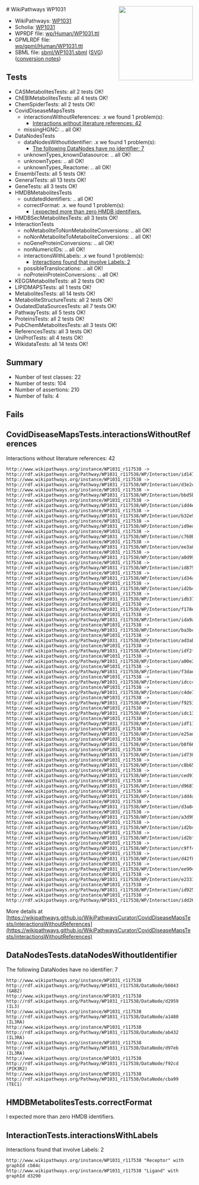 <img style="float: right; width: 200px" src="../logo.png" />
# WikiPathways WP1031

* WikiPathways: [WP1031](https://identifiers.org/wikipathways:WP1031)
* Scholia: [WP1031](https://scholia.toolforge.org/wikipathways/WP1031)
* WPRDF file: [wp/Human/WP1031.ttl](../wp/Human/WP1031.ttl)
* GPMLRDF file: [wp/gpml/Human/WP1031.ttl](../wp/gpml/Human/WP1031.ttl)
* SBML file: [sbml/WP1031.sbml](../sbml/WP1031.sbml) ([SVG](../sbml/WP1031.svg)) ([conversion notes](../sbml/WP1031.txt))

## Tests
* CASMetabolitesTests: all 2 tests OK!
* ChEBIMetabolitesTests: all 4 tests OK!
* ChemSpiderTests: all 2 tests OK!
* CovidDiseaseMapsTests
    * interactionsWithoutReferences: .x we found 1 problem(s):
        * [Interactions without literature references: 42](#9701cd40)
    * missingHGNC: .. all OK!
* DataNodesTests
    * dataNodesWithoutIdentifier: .x we found 1 problem(s):
        * [The following DataNodes have no identifier: 7](#d2d32fa6)
    * unknownTypes_knownDatasource: .. all OK!
    * unknownTypes: .. all OK!
    * unknownTypes_Reactome: .. all OK!
* EnsemblTests: all 5 tests OK!
* GeneralTests: all 13 tests OK!
* GeneTests: all 3 tests OK!
* HMDBMetabolitesTests
    * outdatedIdentifiers: .. all OK!
    * correctFormat: .x. we found 1 problem(s):
        * [I expected more than zero HMDB identifiers.](#ad154c1e)
* HMDBSecMetabolitesTests: all 3 tests OK!
* InteractionTests
    * noMetaboliteToNonMetaboliteConversions: .. all OK!
    * noNonMetaboliteToMetaboliteConversions: .. all OK!
    * noGeneProteinConversions: .. all OK!
    * nonNumericIDs: .. all OK!
    * interactionsWithLabels: .x we found 1 problem(s):
        * [Interactions found that involve Labels: 2](#630d2679)
    * possibleTranslocations: .. all OK!
    * noProteinProteinConversions: .. all OK!
* KEGGMetaboliteTests: all 2 tests OK!
* LIPIDMAPSTests: all 1 tests OK!
* MetabolitesTests: all 14 tests OK!
* MetaboliteStructureTests: all 2 tests OK!
* OudatedDataSourcesTests: all 7 tests OK!
* PathwayTests: all 5 tests OK!
* ProteinsTests: all 2 tests OK!
* PubChemMetabolitesTests: all 3 tests OK!
* ReferencesTests: all 3 tests OK!
* UniProtTests: all 4 tests OK!
* WikidataTests: all 14 tests OK!


## Summary

* Number of test classes: 22
* Number of tests: 104
* Number of assertions: 210
* Number of fails: 4

## Fails

<a name="9701cd40" />

## CovidDiseaseMapsTests.interactionsWithoutReferences

Interactions without literature references: 42
```
http://www.wikipathways.org/instance/WP1031_r117538 -> http://rdf.wikipathways.org/Pathway/WP1031_r117538/WP/Interaction/id147d1aac
http://www.wikipathways.org/instance/WP1031_r117538 -> http://rdf.wikipathways.org/Pathway/WP1031_r117538/WP/Interaction/d3e2c
http://www.wikipathways.org/instance/WP1031_r117538 -> http://rdf.wikipathways.org/Pathway/WP1031_r117538/WP/Interaction/bbd5b
http://www.wikipathways.org/instance/WP1031_r117538 -> http://rdf.wikipathways.org/Pathway/WP1031_r117538/WP/Interaction/idd4e467bf
http://www.wikipathways.org/instance/WP1031_r117538 -> http://rdf.wikipathways.org/Pathway/WP1031_r117538/WP/Interaction/b32e9
http://www.wikipathways.org/instance/WP1031_r117538 -> http://rdf.wikipathways.org/Pathway/WP1031_r117538/WP/Interaction/id9edb602
http://www.wikipathways.org/instance/WP1031_r117538 -> http://rdf.wikipathways.org/Pathway/WP1031_r117538/WP/Interaction/c760b
http://www.wikipathways.org/instance/WP1031_r117538 -> http://rdf.wikipathways.org/Pathway/WP1031_r117538/WP/Interaction/ee3a8
http://www.wikipathways.org/instance/WP1031_r117538 -> http://rdf.wikipathways.org/Pathway/WP1031_r117538/WP/Interaction/a0d99
http://www.wikipathways.org/instance/WP1031_r117538 -> http://rdf.wikipathways.org/Pathway/WP1031_r117538/WP/Interaction/id875cb34c
http://www.wikipathways.org/instance/WP1031_r117538 -> http://rdf.wikipathways.org/Pathway/WP1031_r117538/WP/Interaction/id34a92d86
http://www.wikipathways.org/instance/WP1031_r117538 -> http://rdf.wikipathways.org/Pathway/WP1031_r117538/WP/Interaction/id2b48d3a4
http://www.wikipathways.org/instance/WP1031_r117538 -> http://rdf.wikipathways.org/Pathway/WP1031_r117538/WP/Interaction/idb37fa84c
http://www.wikipathways.org/instance/WP1031_r117538 -> http://rdf.wikipathways.org/Pathway/WP1031_r117538/WP/Interaction/f178e
http://www.wikipathways.org/instance/WP1031_r117538 -> http://rdf.wikipathways.org/Pathway/WP1031_r117538/WP/Interaction/ida9a93400
http://www.wikipathways.org/instance/WP1031_r117538 -> http://rdf.wikipathways.org/Pathway/WP1031_r117538/WP/Interaction/ba3bc
http://www.wikipathways.org/instance/WP1031_r117538 -> http://rdf.wikipathways.org/Pathway/WP1031_r117538/WP/Interaction/ad3ab
http://www.wikipathways.org/instance/WP1031_r117538 -> http://rdf.wikipathways.org/Pathway/WP1031_r117538/WP/Interaction/idf2fb1ff8
http://www.wikipathways.org/instance/WP1031_r117538 -> http://rdf.wikipathways.org/Pathway/WP1031_r117538/WP/Interaction/a00e3
http://www.wikipathways.org/instance/WP1031_r117538 -> http://rdf.wikipathways.org/Pathway/WP1031_r117538/WP/Interaction/f3dae
http://www.wikipathways.org/instance/WP1031_r117538 -> http://rdf.wikipathways.org/Pathway/WP1031_r117538/WP/Interaction/idcc4a2fb3
http://www.wikipathways.org/instance/WP1031_r117538 -> http://rdf.wikipathways.org/Pathway/WP1031_r117538/WP/Interaction/c4de7
http://www.wikipathways.org/instance/WP1031_r117538 -> http://rdf.wikipathways.org/Pathway/WP1031_r117538/WP/Interaction/f9251
http://www.wikipathways.org/instance/WP1031_r117538 -> http://rdf.wikipathways.org/Pathway/WP1031_r117538/WP/Interaction/idc13ff83
http://www.wikipathways.org/instance/WP1031_r117538 -> http://rdf.wikipathways.org/Pathway/WP1031_r117538/WP/Interaction/idf11455c2
http://www.wikipathways.org/instance/WP1031_r117538 -> http://rdf.wikipathways.org/Pathway/WP1031_r117538/WP/Interaction/e25ad
http://www.wikipathways.org/instance/WP1031_r117538 -> http://rdf.wikipathways.org/Pathway/WP1031_r117538/WP/Interaction/b8f66
http://www.wikipathways.org/instance/WP1031_r117538 -> http://rdf.wikipathways.org/Pathway/WP1031_r117538/WP/Interaction/id7307129b
http://www.wikipathways.org/instance/WP1031_r117538 -> http://rdf.wikipathways.org/Pathway/WP1031_r117538/WP/Interaction/c8b65
http://www.wikipathways.org/instance/WP1031_r117538 -> http://rdf.wikipathways.org/Pathway/WP1031_r117538/WP/Interaction/ced91
http://www.wikipathways.org/instance/WP1031_r117538 -> http://rdf.wikipathways.org/Pathway/WP1031_r117538/WP/Interaction/d9687
http://www.wikipathways.org/instance/WP1031_r117538 -> http://rdf.wikipathways.org/Pathway/WP1031_r117538/WP/Interaction/idd4ae3113
http://www.wikipathways.org/instance/WP1031_r117538 -> http://rdf.wikipathways.org/Pathway/WP1031_r117538/WP/Interaction/d3a84
http://www.wikipathways.org/instance/WP1031_r117538 -> http://rdf.wikipathways.org/Pathway/WP1031_r117538/WP/Interaction/a3d99
http://www.wikipathways.org/instance/WP1031_r117538 -> http://rdf.wikipathways.org/Pathway/WP1031_r117538/WP/Interaction/id2b420992
http://www.wikipathways.org/instance/WP1031_r117538 -> http://rdf.wikipathways.org/Pathway/WP1031_r117538/WP/Interaction/id2bf42474
http://www.wikipathways.org/instance/WP1031_r117538 -> http://rdf.wikipathways.org/Pathway/WP1031_r117538/WP/Interaction/c9ff4
http://www.wikipathways.org/instance/WP1031_r117538 -> http://rdf.wikipathways.org/Pathway/WP1031_r117538/WP/Interaction/d42f8
http://www.wikipathways.org/instance/WP1031_r117538 -> http://rdf.wikipathways.org/Pathway/WP1031_r117538/WP/Interaction/ee904
http://www.wikipathways.org/instance/WP1031_r117538 -> http://rdf.wikipathways.org/Pathway/WP1031_r117538/WP/Interaction/e2331
http://www.wikipathways.org/instance/WP1031_r117538 -> http://rdf.wikipathways.org/Pathway/WP1031_r117538/WP/Interaction/id925298d1
http://www.wikipathways.org/instance/WP1031_r117538 -> http://rdf.wikipathways.org/Pathway/WP1031_r117538/WP/Interaction/idd26c2313
```

More details at [https://wikipathways.github.io/WikiPathwaysCurator/CovidDiseaseMapsTests/interactionsWithoutReferences](https://wikipathways.github.io/WikiPathwaysCurator/CovidDiseaseMapsTests/interactionsWithoutReferences)

<a name="d2d32fa6" />

## DataNodesTests.dataNodesWithoutIdentifier

The following DataNodes have no identifier: 7
```
http://www.wikipathways.org/instance/WP1031_r117538 http://rdf.wikipathways.org/Pathway/WP1031_r117538/DataNode/b6043 (GAB2)
http://www.wikipathways.org/instance/WP1031_r117538 http://rdf.wikipathways.org/Pathway/WP1031_r117538/DataNode/d2959 (IL3)
http://www.wikipathways.org/instance/WP1031_r117538 http://rdf.wikipathways.org/Pathway/WP1031_r117538/DataNode/a1480 (IL3RA)
http://www.wikipathways.org/instance/WP1031_r117538 http://rdf.wikipathways.org/Pathway/WP1031_r117538/DataNode/ab432 (IL3RA)
http://www.wikipathways.org/instance/WP1031_r117538 http://rdf.wikipathways.org/Pathway/WP1031_r117538/DataNode/d97eb (IL3RA)
http://www.wikipathways.org/instance/WP1031_r117538 http://rdf.wikipathways.org/Pathway/WP1031_r117538/DataNode/f92cd (PIK3R2)
http://www.wikipathways.org/instance/WP1031_r117538 http://rdf.wikipathways.org/Pathway/WP1031_r117538/DataNode/cba99 (TEC1)
```

<a name="ad154c1e" />

## HMDBMetabolitesTests.correctFormat

I expected more than zero HMDB identifiers.
<a name="630d2679" />

## InteractionTests.interactionsWithLabels

Interactions found that involve Labels: 2
```
http://www.wikipathways.org/instance/WP1031_r117538 "Receptor" with graphId cb84c
http://www.wikipathways.org/instance/WP1031_r117538 "Ligand" with graphId d3290
```

